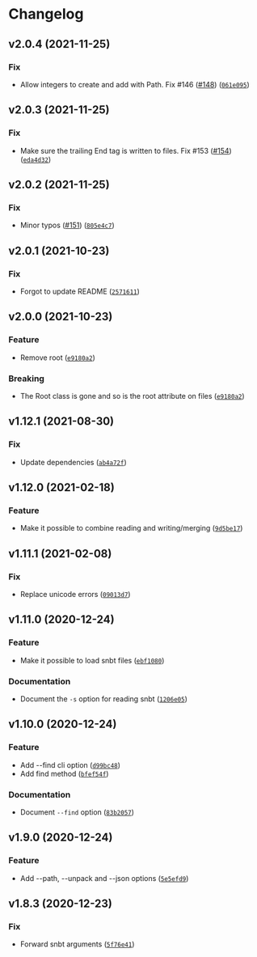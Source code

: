 # Changelog

<!--next-version-placeholder-->

## v2.0.4 (2021-11-25)
### Fix
* Allow integers to create and add with Path. Fix #146 ([#148](https://github.com/vberlier/nbtlib/issues/148)) ([`061e095`](https://github.com/vberlier/nbtlib/commit/061e095ca0dcfd31b798f59e88a238e7bc2b77f6))

## v2.0.3 (2021-11-25)
### Fix
* Make sure the trailing End tag is written to files. Fix #153 ([#154](https://github.com/vberlier/nbtlib/issues/154)) ([`eda4d32`](https://github.com/vberlier/nbtlib/commit/eda4d32180ff638b18f0dea0b3904afd5545fd65))

## v2.0.2 (2021-11-25)
### Fix
* Minor typos ([#151](https://github.com/vberlier/nbtlib/issues/151)) ([`805e4c7`](https://github.com/vberlier/nbtlib/commit/805e4c711b0a5411b495e870403e18eee7960305))

## v2.0.1 (2021-10-23)
### Fix
* Forgot to update README ([`2571611`](https://github.com/vberlier/nbtlib/commit/257161189f78081701dacc3007c271d19c9392c4))

## v2.0.0 (2021-10-23)
### Feature
* Remove root ([`e9180a2`](https://github.com/vberlier/nbtlib/commit/e9180a2e042cdfd28c5ab1ccadaa14d05793dbb0))

### Breaking
* The Root class is gone and so is the root attribute on files ([`e9180a2`](https://github.com/vberlier/nbtlib/commit/e9180a2e042cdfd28c5ab1ccadaa14d05793dbb0))

## v1.12.1 (2021-08-30)
### Fix
* Update dependencies ([`ab4a72f`](https://github.com/vberlier/nbtlib/commit/ab4a72f2030a0d29b634535ae8628c538058de6b))

## v1.12.0 (2021-02-18)
### Feature
* Make it possible to combine reading and writing/merging ([`9d5be17`](https://github.com/vberlier/nbtlib/commit/9d5be173a0b594a4077eddfe53709b78c6a67637))

## v1.11.1 (2021-02-08)
### Fix
* Replace unicode errors ([`09013d7`](https://github.com/vberlier/nbtlib/commit/09013d7b7baff68fb4f2b91bef82bceeb71e06d1))

## v1.11.0 (2020-12-24)
### Feature
* Make it possible to load snbt files ([`ebf1080`](https://github.com/vberlier/nbtlib/commit/ebf10809eebaf19185868868b98c463c3845540d))

### Documentation
* Document the `-s` option for reading snbt ([`1206e05`](https://github.com/vberlier/nbtlib/commit/1206e05229cb48b46ed7427432f5e55155b0b0fd))

## v1.10.0 (2020-12-24)
### Feature
* Add --find cli option ([`d99bc48`](https://github.com/vberlier/nbtlib/commit/d99bc48354899f0e1edfdc600859dc6e4eb79351))
* Add find method ([`bfef54f`](https://github.com/vberlier/nbtlib/commit/bfef54fdbad7517bb2c3ed2f186c1e1af8cf1f0a))

### Documentation
* Document `--find` option ([`83b2057`](https://github.com/vberlier/nbtlib/commit/83b20576430285278beb0307ef3685a9c99af544))

## v1.9.0 (2020-12-24)
### Feature
* Add --path, --unpack and --json options ([`5e5efd9`](https://github.com/vberlier/nbtlib/commit/5e5efd92f7b0d0a66c600d013812c773301525c1))

## v1.8.3 (2020-12-23)
### Fix
* Forward snbt arguments ([`5f76e41`](https://github.com/vberlier/nbtlib/commit/5f76e41a7ad3407a11a206c74d293efc734720d6))
